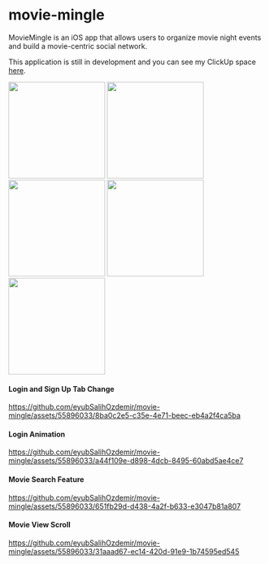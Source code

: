 # movie-mingle
MovieMingle is an iOS app that allows users to organize movie night events and build a movie-centric social network.

This application is still in development and you can see my ClickUp space [here](https://sharing.clickup.com/9009183505/l/h/6-900901947619-1/e24c86ed7b7c5d2).

<img src="https://github.com/eyubSalihOzdemir/movie-mingle/assets/55896033/5ea07fd9-ee31-42f2-b64a-cf27504d86bf" width="190">
<img src="https://github.com/eyubSalihOzdemir/movie-mingle/assets/55896033/76b6d15b-15c2-425e-9906-9372c4ad66fb" width="190">
<img src="https://github.com/eyubSalihOzdemir/movie-mingle/assets/55896033/33bb04b7-ef48-4a1a-9877-0aaf9eeea163" width="190">
<img src="https://github.com/eyubSalihOzdemir/movie-mingle/assets/55896033/2cbd387b-32a1-4eb2-9412-7346bf92d9f7" width="190">
<img src="https://github.com/eyubSalihOzdemir/movie-mingle/assets/55896033/b519778a-7d09-43d0-a90c-0bc8b7f64dc5" width="190">

#### Login and Sign Up Tab Change
https://github.com/eyubSalihOzdemir/movie-mingle/assets/55896033/8ba0c2e5-c35e-4e71-beec-eb4a2f4ca5ba

#### Login Animation
https://github.com/eyubSalihOzdemir/movie-mingle/assets/55896033/a44f109e-d898-4dcb-8495-60abd5ae4ce7

#### Movie Search Feature
https://github.com/eyubSalihOzdemir/movie-mingle/assets/55896033/651fb29d-d438-4a2f-b633-e3047b81a807

#### Movie View Scroll
https://github.com/eyubSalihOzdemir/movie-mingle/assets/55896033/31aaad67-ec14-420d-91e9-1b74595ed545

